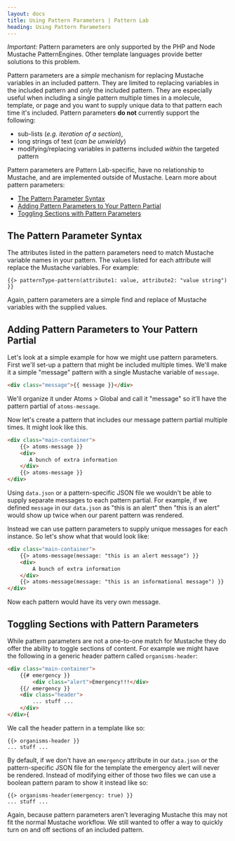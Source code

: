 ```yaml
---
layout: docs
title: Using Pattern Parameters | Pattern Lab
heading: Using Pattern Parameters
---
```


*Important:* Pattern parameters are only supported by the PHP and Node Mustache PatternEngines. Other template languages provide better solutions to this problem.

Pattern parameters are a *simple* mechanism for replacing Mustache variables in an included pattern. They are limited to replacing variables in the included pattern and *only* the included pattern. They are especially useful when including a single pattern multiple times in a molecule, template, or page and you want to supply unique data to that pattern each time it's included. Pattern parameters **do not** currently support the following:

* sub-lists (_e.g. iteration of a section_),
* long strings of text (_can be unwieldy_)
* modifying/replacing variables in patterns included _within_ the targeted pattern

Pattern parameters are Pattern Lab-specific, have no relationship to Mustache, and are implemented outside of Mustache. Learn more about pattern parameters:

* [The Pattern Parameter Syntax](#pattern-parameter-syntax)
* [Adding Pattern Parameters to Your Pattern Partial](#adding-pattern-parameters)
* [Toggling Sections with Pattern Parameters](#toggling-sections)

## <span id="pattern-parameter-syntax"></span>The Pattern Parameter Syntax

The attributes listed in the pattern parameters need to match Mustache variable names in your pattern. The values listed for each attribute will replace the Mustache variables. For example:

    {{> patternType-pattern(attribute1: value, attribute2: "value string") }}

Again, pattern parameters are a simple find and replace of Mustache variables with the supplied values.

## <span id="adding-pattern-parameters"></span>Adding Pattern Parameters to Your Pattern Partial

Let's look at a simple example for how we might use pattern parameters. First we'll set-up a pattern that might be included multiple times. We'll make it a simple "message" pattern with a single Mustache variable of `message`.

```html
<div class="message">{{ message }}</div>
```

We'll organize it under Atoms > Global and call it "message" so it'll have the pattern partial of `atoms-message`.

Now let's create a pattern that includes our message pattern partial multiple times. It might look like this.

```html
<div class="main-container">
    {{> atoms-message }}
    <div>
       A bunch of extra information
    </div>
    {{> atoms-message }}
</div>
```

Using `data.json` or a pattern-specific JSON file we wouldn't be able to supply separate messages to each pattern partial. For example, if we defined `message` in our `data.json` as "this is an alert" then "this is an alert" would show up twice when our parent pattern was rendered.

Instead we can use pattern parameters to supply unique messages for each instance. So let's show what that would look like:

```html
<div class="main-container">
    {{> atoms-message(message: "this is an alert message") }}
    <div>
        A bunch of extra information
    </div>
    {{> atoms-message(message: "this is an informational message") }}
</div>
```

Now each pattern would have its very own message.

## <span id="toggling-sections"></span>Toggling Sections with Pattern Parameters

While pattern parameters are not a one-to-one match for Mustache they do offer the ability to toggle sections of content. For example we might have the following in a generic header pattern called `organisms-header`:

```html
<div class="main-container">
    {{# emergency }}
        <div class="alert">Emergency!!!</div>
    {{/ emergency }}
    <div class="header">
        ... stuff ...
    </div>
</div>{
```

We call the header pattern in a template like so:

```
{{> organisms-header }}
... stuff ...
```

By default, if we don't have an `emergency` attribute in our `data.json` or the pattern-specific JSON file for the template the emergency alert will never be rendered. Instead of modifying either of those two files we can use a boolean pattern param to show it instead like so:

```
{{> organisms-header(emergency: true) }}
... stuff ...
```

Again, because pattern parameters aren't leveraging Mustache this may not fit the normal Mustache workflow. We still wanted to offer a way to quickly turn on and off sections of an included pattern.
